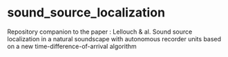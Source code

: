 # sound_source_localization
Repository companion to the paper : Lellouch &amp; al. Sound source localization in a natural soundscape with autonomous recorder units based on a new time-difference-of-arrival algorithm
